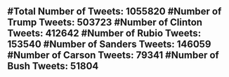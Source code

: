 #Total Number of Tweets: 1055820 
#Number of Trump Tweets: 503723
#Number of Clinton Tweets: 412642
#Number of Rubio Tweets: 153540
#Number of Sanders Tweets: 146059
#Number of Carson Tweets: 79341
#Number of Bush Tweets: 51804
---
